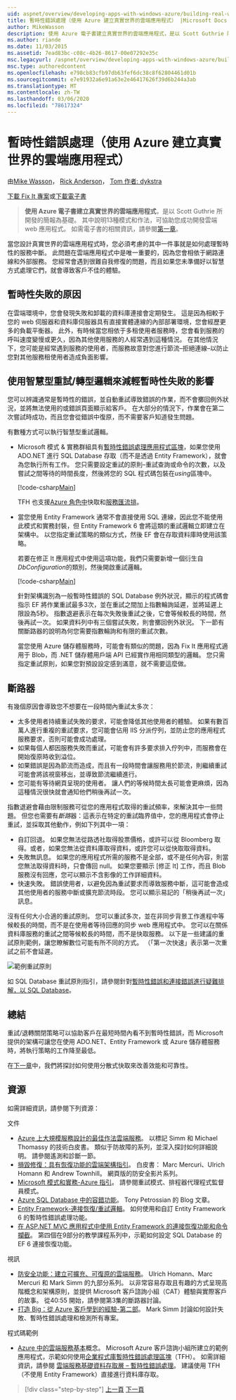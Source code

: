 ```yaml
---
uid: aspnet/overview/developing-apps-with-windows-azure/building-real-world-cloud-apps-with-windows-azure/transient-fault-handling
title: 暫時性錯誤處理（使用 Azure 建立真實世界的雲端應用程式） |Microsoft Docs
author: MikeWasson
description: 使用 Azure 電子書建立真實世界的雲端應用程式，是以 Scott Guthrie 所開發的簡報為基礎。 它會說明13個模式和實務，
ms.author: riande
ms.date: 11/03/2015
ms.assetid: 7ead83bc-c08c-4b26-8617-00e07292e35c
msc.legacyurl: /aspnet/overview/developing-apps-with-windows-azure/building-real-world-cloud-apps-with-windows-azure/transient-fault-handling
msc.type: authoredcontent
ms.openlocfilehash: e798cb83cfb97db63fef6dc38c8f62804461d01b
ms.sourcegitcommit: e7e91932a6e91a63e2e46417626f39d6b244a3ab
ms.translationtype: MT
ms.contentlocale: zh-TW
ms.lasthandoff: 03/06/2020
ms.locfileid: "78617324"
---
```

# <a name="transient-fault-handling-building-real-world-cloud-apps-with-azure"></a>暫時性錯誤處理（使用 Azure 建立真實世界的雲端應用程式）

由[Mike Wasson](https://github.com/MikeWasson)， [Rick Anderson](https://twitter.com/RickAndMSFT)， [Tom 作者: dykstra](https://github.com/tdykstra)

[下載 Fix It 專案](https://code.msdn.microsoft.com/Fix-It-app-for-Building-cdd80df4)或[下載電子書](https://blogs.msdn.com/b/microsoft_press/archive/2014/07/23/free-ebook-building-cloud-apps-with-microsoft-azure.aspx)

> **使用 Azure 電子書建立真實世界的雲端應用程式**，是以 Scott Guthrie 所開發的簡報為基礎。 其中說明13種模式和作法，可協助您成功開發雲端 web 應用程式。 如需電子書的相關資訊，請參閱[第一章](introduction.md)。

當您設計真實世界的雲端應用程式時，您必須考慮的其中一件事就是如何處理暫時性的服務中斷。 此問題在雲端應用程式中是唯一重要的，因為您會相依于網路連線和外部服務。 您經常會遇到很難自我修復的問題，而且如果您未準備好以智慧方式處理它們，就會導致客戶不佳的體驗。

## <a name="causes-of-transient-failures"></a>暫時性失敗的原因

在雲端環境中，您會發現失敗和卸載的資料庫連接會定期發生。 這是因為相較于您的 web 伺服器和資料庫伺服器具有直接實體連線的內部部署環境，您會經歷更多的負載平衡器。 此外，有時候當您相依于多租使用者服務時，您會看到服務的呼叫速度變慢或更久，因為其他使用服務的人經常遇到這種情況。 在其他情況下，您可能是經常遇到服務的使用者，而服務故意對您進行節流–拒絕連線–以防止您對其他服務租使用者造成負面影響。

## <a name="use-smart-retryback-off-logic-to-mitigate-the-effect-of-transient-failures"></a>使用智慧型重試/轉型邏輯來減輕暫時性失敗的影響

您可以辨識通常是暫時性的錯誤，並自動重試導致錯誤的作業，而不會擲回例外狀況，並將無法使用的或錯誤頁面顯示給客戶。 在大部分的情況下，作業會在第二次嘗試時成功，而且您會從錯誤中復原，而不需要客戶知道發生問題。

有數種方式可以執行智慧型重試邏輯。

- Microsoft 模式 &amp; 實務群組具有[暫時性錯誤處理應用程式區塊](https://msdn.microsoft.com/library/dn440719(v=pandp.60).aspx)，如果您使用 ADO.NET 進行 SQL Database 存取（而不是透過 Entity Framework），就會為您執行所有工作。 您只需要設定重試的原則–重試查詢或命令的次數，以及嘗試之間等待的時間長度，然後將您的 SQL 程式碼包裝在*using*區塊中。

    [!code-csharp[Main](transient-fault-handling/samples/sample1.cs)]

    TFH 也支援[Azure 角色中](https://msdn.microsoft.com/library/windowsazure/dn386103.aspx)快取和[服務匯流排](https://azure.microsoft.com/services/service-bus/)。
- 當您使用 Entity Framework 通常不會直接使用 SQL 連線，因此您不能使用此模式和實務封裝，但 Entity Framework 6 會將這類的重試邏輯立即建立在架構中。 以您指定重試策略的類似方式，然後 EF 會在存取資料庫時使用該策略。

    若要在修正 It 應用程式中使用這項功能，我們只需要新增一個衍生自*DbConfiguration*的類別，然後開啟重試邏輯。

    [!code-csharp[Main](transient-fault-handling/samples/sample2.cs)]

    針對架構識別為一般暫時性錯誤的 SQL Database 例外狀況，顯示的程式碼會指示 EF 將作業重試最多3次，並在重試之間加上指數輪詢延遲，並將延遲上限設為5秒。 指數退避表示在每次失敗後重試之後，它會等候較長的時間，然後再試一次。 如果資料列中有三個嘗試失敗，則會擲回例外狀況。 下一節有關斷路器的說明為何您需要指數輪詢和有限的重試次數。

    當您使用 Azure 儲存體服務時，可能會有類似的問題，因為 Fix It 應用程式適用于 Blob，而 .NET 儲存體用戶端 API 已經實作用相同類型的邏輯。 您只需指定重試原則，如果您對預設設定感到滿意，就不需要這麼做。

<a id="circuitbreakers"></a>
## <a name="circuit-breakers"></a>斷路器

有幾個原因會導致您不想要在一段時間內重試太多次：

- 太多使用者持續重試失敗的要求，可能會降低其他使用者的體驗。 如果有數百萬人進行重複的重試要求，您可能會佔用 IIS 分派佇列，並防止您的應用程式服務要求，否則可能會成功處理。
- 如果每個人都因服務失敗而重試，可能會有許多要求排入佇列中，而服務會在開始復原時收到溢位。
- 如果錯誤是因為節流而造成，而且有一段時間會讓服務用於節流，則繼續重試可能會將該視窗移出，並導致節流繼續進行。
- 您可能有等待網頁呈現的使用者。 讓人們的等候時間太長可能會更麻煩，因為這種情況很快就會通知他們稍後再試一次。

指數退避會藉由限制服務可從您的應用程式取得的重試頻率，來解決其中一些問題。 但您也需要有*斷路*器：這表示在特定的重試臨界值中，您的應用程式會停止重試，並採取其他動作，例如下列其中一項：

- 自訂回退。 如果您無法從路透社取得股票價格，或許可以從 Bloomberg 取得。或者，如果您無法從資料庫取得資料，或許您可以從快取取得資料。
- 失敗無訊息。 如果您的應用程式所需的服務不是全部，或不是任何內容，則當您無法取得資料時，只會傳回 null。 如果您要顯示 [修正 It] 工作，而且 Blob 服務沒有回應，您可以顯示不含影像的工作詳細資料。
- 快速失敗。 錯誤使用者，以避免因為重試要求而導致服務中斷，這可能會造成其他使用者的服務中斷或擴充節流時段。 您可以顯示易記的「稍後再試一次」訊息。

沒有任何大小合適的重試原則。 您可以重試多次，並在非同步背景工作進程中等候較長的時間，而不是在使用者等待回應的同步 web 應用程式中。 您可以在關係資料庫服務的重試之間等候較長的時間，而不是快取服務。 以下是一些建議的重試原則範例，讓您瞭解數位可能有所不同的方式。 （「第一次快速」表示第一次重試之前不會延遲。

![範例重試原則](transient-fault-handling/_static/image1.png)

如 SQL Database 重試原則指引，請參閱針對[暫時性錯誤和連接錯誤進行疑難排解，以 SQL Database](https://azure.microsoft.com/documentation/articles/sql-database-connectivity-issues/)。

## <a name="summary"></a>總結

重試/退轉關閉策略可以協助客戶在最短時間內看不到暫時性錯誤，而 Microsoft 提供的架構可讓您在使用 ADO.NET、Entity Framework 或 Azure 儲存體服務時，將執行策略的工作降至最低。

在[下一章](distributed-caching.md)中，我們將探討如何使用分散式快取來改善效能和可靠性。

## <a name="resources"></a>資源

如需詳細資訊，請參閱下列資源：

文件

- [Azure 上大規模服務設計的最佳作法雲端服務](https://msdn.microsoft.com/library/windowsazure/jj717232.aspx)。 以標記 Simm 和 Michael Thomassy 的技術白皮書。 類似于防故障的系列，並深入探討如何詳細說明。 請參閱遙測和診斷一節。
- [損毀修復：具有恢復功能的雲端架構指引](https://msdn.microsoft.com/library/windowsazure/jj853352.aspx)。 白皮書： Marc Mercuri、Ulrich Homann 和 Andrew Townhill。 網頁版的防安全影片系列。
- [Microsoft 模式和實務-Azure 指引](https://msdn.microsoft.com/library/dn568099.aspx)。 請參閱重試模式、排程器代理程式監督員模式。
- [Azure SQL Database 中的容錯功能](https://blogs.msdn.com/b/windowsazure/archive/2012/07/30/fault-tolerance-in-windows-azure-sql-database.aspx)。 Tony Petrossian 的 Blog 文章。
- [Entity Framework-連接恢復/重試邏輯](https://msdn.microsoft.com/data/dn456835)。 如何使用和自訂 Entity Framework 6 的暫時性錯誤處理功能。
- [在 ASP.NET MVC 應用程式中使用 Entity Framework 的連接恢復功能和命令攔截](../../../../mvc/overview/getting-started/getting-started-with-ef-using-mvc/connection-resiliency-and-command-interception-with-the-entity-framework-in-an-asp-net-mvc-application.md)。 第四個在9部分的教學課程系列中，示範如何設定 SQL Database 的 EF 6 連接恢復功能。

視訊

- [防安全功能：建立可擴充、可復原的雲端服務](https://channel9.msdn.com/Series/FailSafe)。 Ulrich Homann、Marc Mercuri 和 Mark Simm 的九部分系列。 以非常容易存取且有趣的方式呈現高階概念和架構原則，並提供 Microsoft 客戶諮詢小組（CAT）體驗與實際客戶的故事。 從40:55 開始，請參閱第3集的斷路器討論。
- [打造 Big：從 Azure 客戶學到的經驗-第二部](https://channel9.msdn.com/Events/Build/2012/3-030)。 Mark Simm 討論如何設計失敗、暫時性錯誤處理和檢測所有專案。

程式碼範例

- [Azure 中的雲端服務基本](https://code.msdn.microsoft.com/Cloud-Service-Fundamentals-4ca72649)概念。 Microsoft Azure 客戶諮詢小組所建立的範例應用程式，示範如何使用[企業程式庫暫時性錯誤處理區塊](http://nuget.org/packages/EnterpriseLibrary.TransientFaultHandling/)（TFH）。 如需詳細資訊，請參閱 [雲端服務基礎資料存取層 – 暫時性錯誤處理](https://social.technet.microsoft.com/wiki/contents/articles/18665.cloud-service-fundamentals-data-access-layer-transient-fault-handling.aspx)。 建議使用 TFH （不使用 Entity Framework）直接進行資料庫存取。

> [!div class="step-by-step"]
> [上一頁](monitoring-and-telemetry.md)
> [下一頁](distributed-caching.md)

